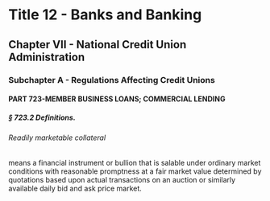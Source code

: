 
# Title 12 - Banks and Banking
## Chapter VII - National Credit Union Administration
### Subchapter A - Regulations Affecting Credit Unions
#### PART 723-MEMBER BUSINESS LOANS; COMMERCIAL LENDING
##### § 723.2 Definitions.
###### Readily marketable collateral

means a financial instrument or bullion that is salable under ordinary market conditions with reasonable promptness at a fair market value determined by quotations based upon actual transactions on an auction or similarly available daily bid and ask price market.

